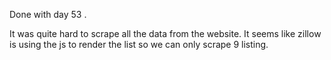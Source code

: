 Done with day 53 .

It was quite hard to scrape all the data from the website. It seems like zillow is using the js to render the list so we can only scrape 9 listing. 

